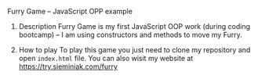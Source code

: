 Furry Game – JavaScript OPP example

1. Description 
Furry Game is my first JavaScript OOP work (during coding bootcamp) – I am using constructors and methods to move my Furry. 

2. How to play 
To play this game you just need to clone my repository and open `index.html` file. You can also wisit my website at https://try.sieminiak.com/furry